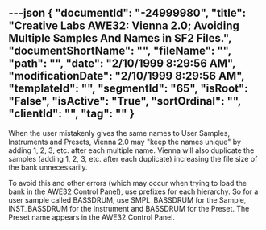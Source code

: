 ---json
{
  "documentId": "-24999980",
  "title": "Creative Labs AWE32: Vienna 2.0; Avoiding Multiple Samples And Names in SF2 Files.",
  "documentShortName": "",
  "fileName": "",
  "path": "",
  "date": "2/10/1999 8:29:56 AM",
  "modificationDate": "2/10/1999 8:29:56 AM",
  "templateId": "",
  "segmentId": "65",
  "isRoot": "False",
  "isActive": "True",
  "sortOrdinal": "",
  "clientId": "",
  "tag": ""
}
---

When the user mistakenly gives the same names to User Samples, Instruments and Presets, Vienna 2.0 may &quot;keep the names unique&quot; by adding 1, 2, 3, etc. after each multiple name. Vienna will also duplicate the samples (adding 1, 2, 3, etc. after each duplicate) increasing the file size of the bank unnecessarily.

To avoid this and other errors (which may occur when trying to load the bank in the AWE32 Control Panel), use prefixes for each hierarchy. So for a user sample called BASSDRUM, use SMPL_BASSDRUM for the Sample, INST_BASSDRUM for the Instrument and BASSDRUM for the Preset. The Preset name appears in the AWE32 Control Panel.

